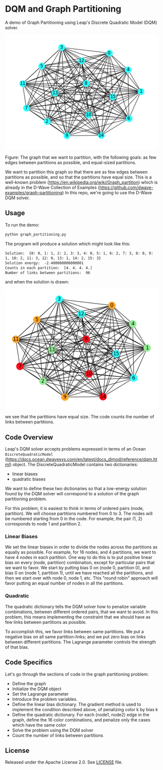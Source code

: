 # DQM and Graph Partitioning

A demo of Graph Partitioning using Leap's Discrete Quadratic Model (DQM) solver.

![Original Plot](readme_imgs/not_partition_yet.png)

Figure: The graph that we want to partition, with the following goals:
as few edges between partitions as possible, and equal-sized partitions.

We want to partition this graph so that there are as few edges between
partitions as possible, and so that the partitions have equal size.
This is a well-known problem (https://en.wikipedia.org/wiki/Graph_partition) which is already in the D-Wave Collection of Examples (https://github.com/dwave-examples/graph-partitioning) In this repo, we're going to use the D-Wave DQM 
solver.

## Usage

To run the demo:

```bash
python graph_partitioning.py
```

The program will produce a solution which might look like this:

```
Solution:  {0: 0, 1: 1, 2: 2, 3: 3, 4: 0, 5: 1, 6: 2, 7: 3, 8: 0, 9: 1, 10: 2, 11: 3, 12: 0, 13: 1, 14: 2, 15: 3}
Solution energy:  -2.400000000000001
Counts in each partition:  [4. 4. 4. 4.]
Number of links between partitions:  96
```

and when the solution is drawn:

![Partition Plot](readme_imgs/partition.png)

we see that the partitions have equal size. The code counts the number of links
between partitions.

## Code Overview
Leap's DQM solver accepts problems expressed in terms of an
Ocean `DiscreteQuadraticModel` (https://docs.ocean.dwavesys.com/en/latest/docs_dimod/reference/dqm.html) object.
The DiscreteQuadraticModel contains two dictionaries:

* linear biases
* quadratic biases

We want to define these two dictionaries so that a low-energy solution found by the DQM solver will correspond to a solution of the graph partitioning problem.

For this problem, it is easiest to think in terms of ordered pairs (node, partition). We will choose partitions numbered from 0 to 3. The nodes will be numbered starting from 0 in the code. For example, the pair (1, 2) corresponds to node 1 and partition 2.

### Linear Biases

We set the linear biases in order to divide the nodes across the partitions
as equally as possible. For example, for 16 nodes, and 4 partitions, we want
to have 4 nodes in each partition. One way to do this is to put positive 
linear bias on every (node, partition) combination, except for particular
pairs that we want to favor. We start by putting bias 0 on 
(node 0, partition 0), and bias 0 on (node 1, partition 1), until we have
reached all the partitions, and then we start over with node 0, node 1, etc.
This "round robin" approach will favor putting an equal number of nodes
in all the partitions.

### Quadratic

The quadratic dictionary tells the DQM solver how to penalize variable 
combinations, between different ordered pairs, that we want to avoid. 
In this problem, this means implementing the constraint that we should have
as few links between partitions as possible.

To accomplish this, we favor links between same partitions. We put a 
negative bias on all same partition-links; and we put zero bias on links 
between different partitions. The Lagrange parameter controls the strength
of that bias.

## Code Specifics

Let's go through the sections of code in the graph partitioning problem:

* Define the graph
* Initialize the DQM object
* Set the Lagrange parameter
* Introduce the problem variables.
* Define the linear bias dictionary. The gradient method is used to implement the condition described above, of penalizing color k by bias k
* Define the quadratic dictionary. For each (node1, node2) edge in the graph, define the 16 color combinations, and penalize only the cases which have the same color
* Solve the problem using the DQM solver
* Count the number of links between partitions

## License

Released under the Apache License 2.0. See [LICENSE](LICENSE) file.
